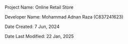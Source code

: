 Project Name: Online Retail Store

Developer Name: Mohammad Adnan Raza (C837241623)

Date Created: 7 Jun, 2024

Date Last Modified: 22 Jan, 2025
